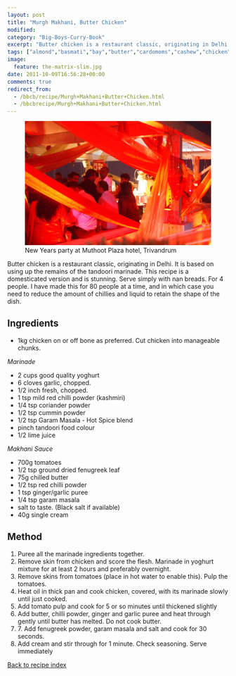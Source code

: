 ```yaml
---
layout: post
title: "Murgh Makhani, Butter Chicken"
modified:
category: "Big-Boys-Curry-Book"
excerpt: "Butter chicken is a restaurant classic, originating in Delhi. It is based on using up"
tags: ["almond","basmati","bay","butter","cardomoms","cashew","chicken","cinnamon","cloves","cumin","ghee","lamb","mace","nuts","pepper","rice","saffron","turmeric"]
image:
  feature: the-matrix-slim.jpg
date: 2011-10-09T16:56:28+00:00
comments: true
redirect_from: 
  - /bbcb/recipe/Murgh+Makhani+Butter+Chicken.html
  - /bbcbrecipe/Murgh+Makhani+Butter+Chicken.html
---
```


<figure>
	<a href="/images/bbcb/pict2531.jpg" alt="Muthoot Plaza, Trivandrum, New Year" title="Muthoot Plaza, Trivandrum, New Year &#169; Ashley Kitson 12/09/2011"><img src="/images/bbcb/pict2531.jpg"/></a>
	<figcaption>New Years party at Muthoot Plaza hotel, Trivandrum</figcaption>
</figure>

Butter chicken is a restaurant classic, originating in Delhi. It is based on using up the remains of the tandoori marinade. This recipe is a domesticated version and is stunning. Serve simply with nan breads. For 4 people.  I have made this for 80 people at a time, and in which case you need to reduce the amount of chillies and liquid to retain the shape of the dish.
        
## Ingredients
        
<ul><li>1kg chicken on or off bone as preferred. Cut chicken into manageable chunks.</li></ul><p><em>Marinade</em></p>  <ul><li>2 cups good quality yoghurt</li><li>6 cloves garlic, chopped.</li><li>1/2 inch fresh, chopped.</li><li>1 tsp mild red chilli powder (kashmiri)</li><li>1/4 tsp coriander powder</li><li>1/2 tsp cummin powder</li><li>1/2 tsp Garam Masala - Hot Spice blend</li><li>pinch tandoori food colour</li><li>1/2 lime juice</li></ul><p><em>Makhani Sauce</em></p><ul><li>700g tomatoes</li><li>1/2 tsp ground dried fenugreek leaf</li><li>75g chilled butter</li><li>1/2 tsp red chilli powder</li><li>1 tsp ginger/garlic puree</li><li>1/4 tsp garam masala</li><li>salt to taste. (Black salt if available)</li><li>40g single cream</li></ul>
        
## Method

<ol><li>Puree all the marinade ingredients together.</li><li>Remove skin from chicken and score the flesh. Marinade in yoghurt mixture for at least 2 hours and preferably overnight.</li><li>Remove skins from tomatoes (place in hot water to enable this). Pulp the tomatoes.</li><li>Heat oil in thick pan and cook chicken, covered, with its marinade slowly until just cooked.</li><li>Add tomato pulp and cook for 5 or so minutes until thickened slightly</li><li>Add butter, chilli powder, ginger and garlic puree and heat through gently until butter has melted. Do not cook butter. </li><li>7. Add fenugreek powder, garam masala and salt and cook for 30 seconds.</li><li>Add cream and stir through for 1 minute. Check seasoning. Serve immediately</li></ol>   

<a href="/bbcb">Back to recipe index</a>      